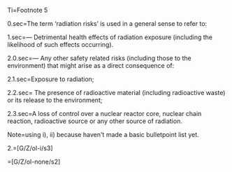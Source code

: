Ti=Footnote 5

0.sec=The term ‘radiation risks’ is used in a general sense to refer to:

1.sec=— Detrimental health effects of radiation exposure (including the likelihood of such effects occurring).

2.0.sec=— Any other safety related risks (including those to the environment) that might arise as a direct consequence of:

2.1.sec=Exposure to radiation;

2.2.sec= The presence of radioactive material (including radioactive waste) or its release to the environment;

2.3.sec=A loss of control over a nuclear reactor core, nuclear chain reaction, radioactive source or any other source of radiation.

Note=using i), ii) because haven't made a basic bulletpoint list yet. 

2.=[G/Z/ol-i/s3]

=[G/Z/ol-none/s2]